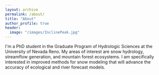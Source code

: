 ```yaml
---
layout: archive
permalink: /about/
title: "About"
author_profile: true
header:
  image: "/images/InclinePeak.jpg"
---
```


I'm a PhD student in the Graduate Program of Hydrologic Sciences at the University of Nevada Reno. My areas of interest are snow hydrology, streamflow generation, and mountain forest ecosystems.  I am specifically interested in improved methods for snow modeling that will advance the accuracy of ecological and river forecast models.
